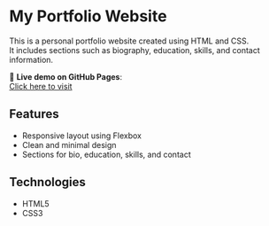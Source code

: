 # My Portfolio Website

This is a personal portfolio website created using HTML and CSS.  
It includes sections such as biography, education, skills, and contact information.

🔗 **Live demo on GitHub Pages**:  
[Click here to visit](https://david-simionov.github.io/Personal-WebSite/)

## Features
- Responsive layout using Flexbox
- Clean and minimal design
- Sections for bio, education, skills, and contact

## Technologies
- HTML5
- CSS3
